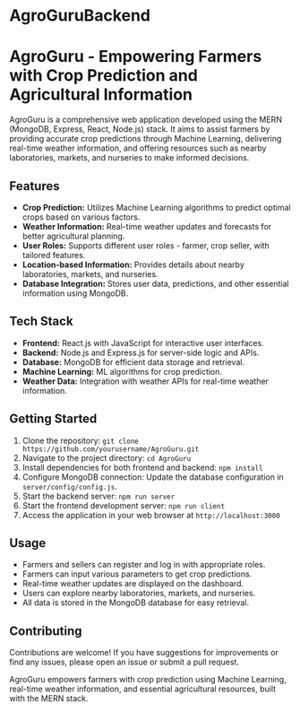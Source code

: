 # AgroGuruBackend

# AgroGuru - Empowering Farmers with Crop Prediction and Agricultural Information

AgroGuru is a comprehensive web application developed using the MERN (MongoDB, Express, React, Node.js) stack. It aims to assist farmers by providing accurate crop predictions through Machine Learning, delivering real-time weather information, and offering resources such as nearby laboratories, markets, and nurseries to make informed decisions.

## Features

- **Crop Prediction:** Utilizes Machine Learning algorithms to predict optimal crops based on various factors.
- **Weather Information:** Real-time weather updates and forecasts for better agricultural planning.
- **User Roles:** Supports different user roles - farmer, crop seller, with tailored features.
- **Location-based Information:** Provides details about nearby laboratories, markets, and nurseries.
- **Database Integration:** Stores user data, predictions, and other essential information using MongoDB.

## Tech Stack

- **Frontend:** React.js with JavaScript for interactive user interfaces.
- **Backend:** Node.js and Express.js for server-side logic and APIs.
- **Database:** MongoDB for efficient data storage and retrieval.
- **Machine Learning:** ML algorithms for crop prediction.
- **Weather Data:** Integration with weather APIs for real-time weather information.

## Getting Started

1. Clone the repository: `git clone https://github.com/yourusername/AgroGuru.git`
2. Navigate to the project directory: `cd AgroGuru`
3. Install dependencies for both frontend and backend: `npm install`
4. Configure MongoDB connection: Update the database configuration in `server/config/config.js`.
5. Start the backend server: `npm run server`
6. Start the frontend development server: `npm run client`
7. Access the application in your web browser at `http://localhost:3000`

## Usage

- Farmers and sellers can register and log in with appropriate roles.
- Farmers can input various parameters to get crop predictions.
- Real-time weather updates are displayed on the dashboard.
- Users can explore nearby laboratories, markets, and nurseries.
- All data is stored in the MongoDB database for easy retrieval.

## Contributing

Contributions are welcome! If you have suggestions for improvements or find any issues, please open an issue or submit a pull request.


AgroGuru empowers farmers with crop prediction using Machine Learning, real-time weather information, and essential agricultural resources, built with the MERN stack. 
